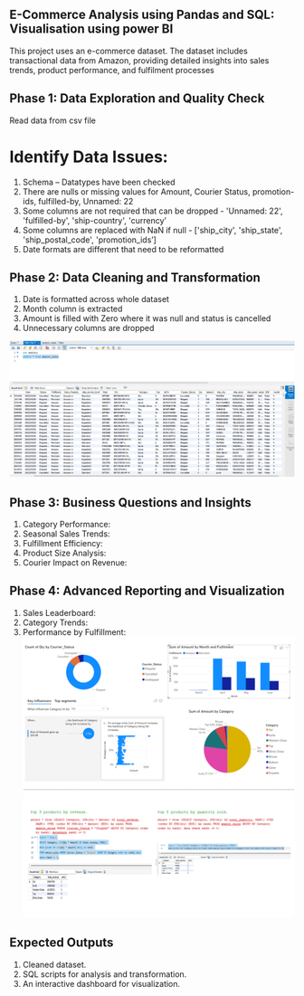 ## E-Commerce Analysis using Pandas and SQL: Visualisation using power BI

This project uses an e-commerce dataset. The dataset includes transactional data from Amazon, providing detailed insights into sales trends, product performance, and fulfilment processes


## Phase 1: Data Exploration and Quality Check
Read data from csv file

# Identify Data Issues: 
1. Schema – Datatypes have been checked
2. There are nulls or missing values for Amount, Courier Status, promotion-ids, fulfilled-by, Unnamed: 22
3. Some columns are not required that can be dropped - 'Unnamed: 22', 'fulfilled-by', 'ship-country', 'currency’
4. Some columns are replaced with NaN if null - ['ship_city', 'ship_state', 'ship_postal_code', 'promotion_ids’]
5. Date formats are different that need to be reformatted

## Phase 2: Data Cleaning and Transformation 
1. Date is formatted across whole dataset
2. Month column is extracted
3. Amount is filled with Zero where it was null and status is cancelled
4. Unnecessary columns are dropped

![alt text](image.png)

## Phase 3: Business Questions and Insights

1. Category Performance: 
2. Seasonal Sales Trends:
3. Fulfillment Efficiency: 
4. Product Size Analysis:
5. Courier Impact on Revenue: 

## Phase 4: Advanced Reporting and Visualization 
1. Sales Leaderboard: 
2. Category Trends: 
3. Performance by Fulfillment:
![alt text](image-2.png)
![alt text](image-1.png)

## Expected Outputs 
1. Cleaned dataset. 
2. SQL scripts for analysis and transformation. 
3. An interactive dashboard for visualization. 